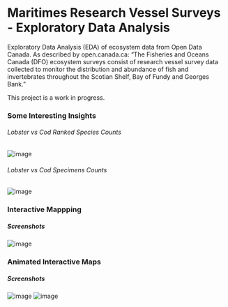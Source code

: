 # Maritimes Research Vessel Surveys - Exploratory Data Analysis

Exploratory Data Analysis (EDA) of ecosystem data from Open Data Canada. As described by open.canada.ca: “The Fisheries and Oceans Canada (DFO) ecosystem surveys consist of research vessel survey data collected to monitor the distribution and abundance of fish and invertebrates throughout the Scotian Shelf, Bay of Fundy and Georges Bank.”

This project is a work in progress.


### Some Interesting Insights

###### Lobster vs Cod Ranked Species Counts
![image](https://user-images.githubusercontent.com/94803263/186175965-c98da988-86c8-41fa-9633-e0abd2d7fc62.png)

###### Lobster vs Cod Specimens Counts
![image](https://user-images.githubusercontent.com/94803263/186175999-8deb7da3-a83d-4e71-a846-a1f2ba7b8435.png)

### Interactive Mappping

##### Screenshots
![image](https://user-images.githubusercontent.com/94803263/186176564-af3053e9-edb3-461b-946b-3223dc6d7778.png)

### Animated Interactive Maps

##### Screenshots
![image](https://user-images.githubusercontent.com/94803263/186177220-18070dee-acf3-4b57-a567-fbd37b0c61df.png)
![image](https://user-images.githubusercontent.com/94803263/186177363-0ef49391-4af7-4bbb-8da5-7c9388f9c5dc.png)

